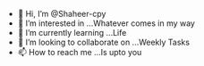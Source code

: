 - 👋 Hi, I’m @Shaheer-cpy
- 👀 I’m interested in ...Whatever comes in my way
- 🌱 I’m currently learning ...Life
- 💞️ I’m looking to collaborate on ...Weekly Tasks
- 📫 How to reach me ...Is upto you

<!---
Shaheer-cpy/Shaheer-cpy is a ✨ special ✨ repository because its `README.md` (this file) appears on your GitHub profile.
You can click the Preview link to take a look at your changes.
--->
